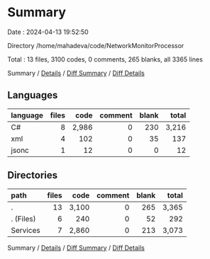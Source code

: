 # Summary

Date : 2024-04-13 19:52:50

Directory /home/mahadeva/code/NetworkMonitorProcessor

Total : 13 files,  3100 codes, 0 comments, 265 blanks, all 3365 lines

Summary / [Details](details.md) / [Diff Summary](diff.md) / [Diff Details](diff-details.md)

## Languages
| language | files | code | comment | blank | total |
| :--- | ---: | ---: | ---: | ---: | ---: |
| C# | 8 | 2,986 | 0 | 230 | 3,216 |
| xml | 4 | 102 | 0 | 35 | 137 |
| jsonc | 1 | 12 | 0 | 0 | 12 |

## Directories
| path | files | code | comment | blank | total |
| :--- | ---: | ---: | ---: | ---: | ---: |
| . | 13 | 3,100 | 0 | 265 | 3,365 |
| . (Files) | 6 | 240 | 0 | 52 | 292 |
| Services | 7 | 2,860 | 0 | 213 | 3,073 |

Summary / [Details](details.md) / [Diff Summary](diff.md) / [Diff Details](diff-details.md)